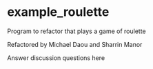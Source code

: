 # example_roulette 
Program to refactor that plays a game of roulette

Refactored by Michael Daou and Sharrin Manor


Answer discussion questions here
